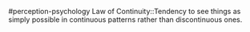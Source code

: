 #perception-psychology 
Law of Continuity::Tendency to see things as simply possible in continuous patterns rather than discontinuous ones. 